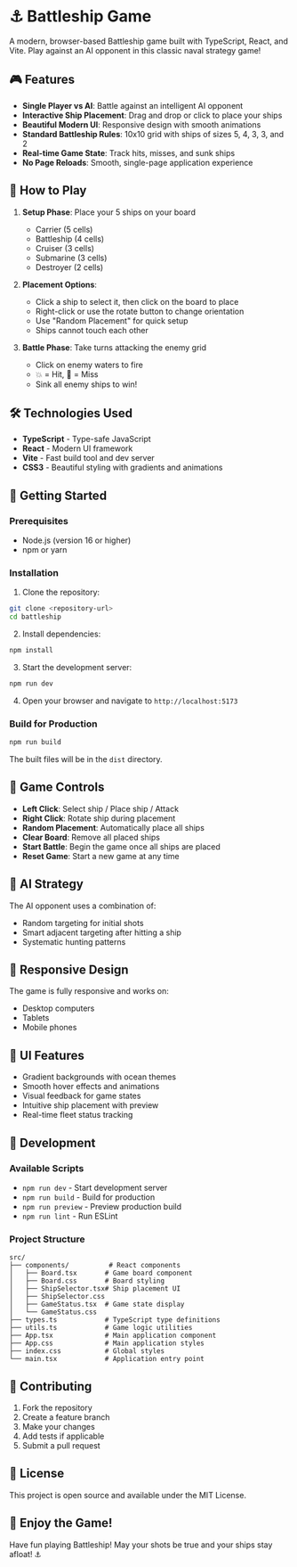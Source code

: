 # ⚓ Battleship Game

A modern, browser-based Battleship game built with TypeScript, React, and Vite. Play against an AI opponent in this classic naval strategy game!

## 🎮 Features

- **Single Player vs AI**: Battle against an intelligent AI opponent
- **Interactive Ship Placement**: Drag and drop or click to place your ships
- **Beautiful Modern UI**: Responsive design with smooth animations
- **Standard Battleship Rules**: 10x10 grid with ships of sizes 5, 4, 3, 3, and 2
- **Real-time Game State**: Track hits, misses, and sunk ships
- **No Page Reloads**: Smooth, single-page application experience

## 🚢 How to Play

1. **Setup Phase**: Place your 5 ships on your board
   - Carrier (5 cells)
   - Battleship (4 cells)
   - Cruiser (3 cells)
   - Submarine (3 cells)
   - Destroyer (2 cells)

2. **Placement Options**:
   - Click a ship to select it, then click on the board to place
   - Right-click or use the rotate button to change orientation
   - Use "Random Placement" for quick setup
   - Ships cannot touch each other

3. **Battle Phase**: Take turns attacking the enemy grid
   - Click on enemy waters to fire
   - 💥 = Hit, 💨 = Miss
   - Sink all enemy ships to win!

## 🛠 Technologies Used

- **TypeScript** - Type-safe JavaScript
- **React** - Modern UI framework
- **Vite** - Fast build tool and dev server
- **CSS3** - Beautiful styling with gradients and animations

## 🚀 Getting Started

### Prerequisites
- Node.js (version 16 or higher)
- npm or yarn

### Installation

1. Clone the repository:
```bash
git clone <repository-url>
cd battleship
```

2. Install dependencies:
```bash
npm install
```

3. Start the development server:
```bash
npm run dev
```

4. Open your browser and navigate to `http://localhost:5173`

### Build for Production

```bash
npm run build
```

The built files will be in the `dist` directory.

## 🎯 Game Controls

- **Left Click**: Select ship / Place ship / Attack
- **Right Click**: Rotate ship during placement
- **Random Placement**: Automatically place all ships
- **Clear Board**: Remove all placed ships
- **Start Battle**: Begin the game once all ships are placed
- **Reset Game**: Start a new game at any time

## 🤖 AI Strategy

The AI opponent uses a combination of:
- Random targeting for initial shots
- Smart adjacent targeting after hitting a ship
- Systematic hunting patterns

## 📱 Responsive Design

The game is fully responsive and works on:
- Desktop computers
- Tablets
- Mobile phones

## 🎨 UI Features

- Gradient backgrounds with ocean themes
- Smooth hover effects and animations
- Visual feedback for game states
- Intuitive ship placement with preview
- Real-time fleet status tracking

## 🔧 Development

### Available Scripts

- `npm run dev` - Start development server
- `npm run build` - Build for production
- `npm run preview` - Preview production build
- `npm run lint` - Run ESLint

### Project Structure

```
src/
├── components/          # React components
│   ├── Board.tsx       # Game board component
│   ├── Board.css       # Board styling
│   ├── ShipSelector.tsx# Ship placement UI
│   ├── ShipSelector.css
│   ├── GameStatus.tsx  # Game state display
│   └── GameStatus.css
├── types.ts            # TypeScript type definitions
├── utils.ts            # Game logic utilities
├── App.tsx             # Main application component
├── App.css             # Main application styles
├── index.css           # Global styles
└── main.tsx            # Application entry point
```

## 🤝 Contributing

1. Fork the repository
2. Create a feature branch
3. Make your changes
4. Add tests if applicable
5. Submit a pull request

## 📄 License

This project is open source and available under the MIT License.

## 🎉 Enjoy the Game!

Have fun playing Battleship! May your shots be true and your ships stay afloat! ⚓️
